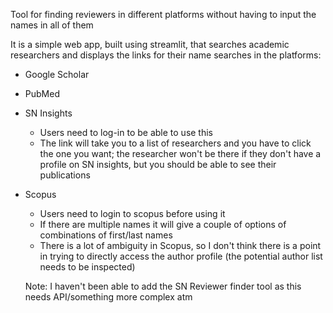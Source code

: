 Tool for finding reviewers in different platforms without having to input the names in all of them 

It is a simple web app, built using streamlit, that searches academic researchers and displays the links for their name searches in the platforms: 

* Google Scholar


* PubMed

* SN Insights
    * Users need to log-in to be able to use this
    * The link will take you to a list of researchers and you have to click the one you want; the researcher won't be there if they don't have a profile on SN insights, but you should be able to see their publications

* Scopus 
    * Users need to login to scopus before using it
    * If there are multiple names it will give a couple of options of combinations of first/last names
    * There is a lot of ambiguity in Scopus, so I don't think there is a point in trying to directly access the author profile (the potential author list needs to be inspected)


   Note: I haven't been able to add the SN Reviewer finder tool as this needs API/something more complex atm 

 